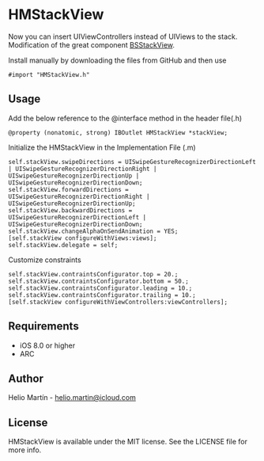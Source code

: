 # HMStackView

Now you can insert UIViewControllers instead of UIViews to the stack.
Modification of the great component [BSStackView](https://github.com/iBlacksus/BSStackView). 

Install manually by downloading the files from GitHub and then use
```ObjC
#import "HMStackView.h"
```

## Usage

Add the below reference to the @interface method in the header file(.h)
```ObjC
@property (nonatomic, strong) IBOutlet HMStackView *stackView;
```

Initialize the HMStackView in the Implementation File (.m)
```ObjC
self.stackView.swipeDirections = UISwipeGestureRecognizerDirectionLeft | UISwipeGestureRecognizerDirectionRight | UISwipeGestureRecognizerDirectionUp | UISwipeGestureRecognizerDirectionDown;
self.stackView.forwardDirections = UISwipeGestureRecognizerDirectionRight | UISwipeGestureRecognizerDirectionUp;
self.stackView.backwardDirections = UISwipeGestureRecognizerDirectionLeft | UISwipeGestureRecognizerDirectionDown;
self.stackView.changeAlphaOnSendAnimation = YES;
[self.stackView configureWithViews:views];
self.stackView.delegate = self;
```

Customize constraints
```ObjC
self.stackView.contraintsConfigurator.top = 20.;
self.stackView.contraintsConfigurator.bottom = 50.;
self.stackView.contraintsConfigurator.leading = 10.;
self.stackView.contraintsConfigurator.trailing = 10.;
[self.stackView configureWithViewControllers:viewControllers];
```

## Requirements
  * iOS 8.0 or higher
  * ARC

## Author

Helio Martín - helio.martin@icloud.com

## License

HMStackView is available under the MIT license. See the LICENSE file for more info.

